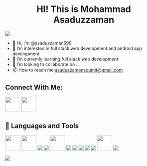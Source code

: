 <h1 style=" text-align: center">HI! This is Mohammad Asaduzzaman</h1>

![](https://komarev.com/ghpvc/?username=asaduzzaman599&color=blue)


- 👋 Hi, I’m @asaduzzaman599
- 👀 I’m interested in full stack web development and android app development
- 🌱 I’m currently learning  full stack web development
- 💞️ I’m looking to collaborate on ...
- 📫 How to reach me asaduzzamansoumit@gmail.com

## Connect With Me:
<p>
 <a href="https://www.facebook.com/asaduzzaman.soumit.5/"><img width="48px" src="https://img.icons8.com/external-justicon-flat-justicon/64/000000/external-facebook-social-media-justicon-flat-justicon.png"/></a>
 <a href="https://www.linkedin.com/in/mohammad-asaduzzaman-5512441aa/"><img width="48px" src="https://img.icons8.com/external-justicon-flat-justicon/64/000000/external-linkedin-social-media-justicon-flat-justicon.png"/></a>
</p>

## 🚀 Languages and Tools
<p>
 <img width="48px" src="https://img.icons8.com/external-tal-revivo-shadow-tal-revivo/48/000000/external-html-5-is-a-software-solution-stack-that-defines-the-properties-and-behaviors-of-web-page-logo-shadow-tal-revivo.png"/>
  <img width="48px" src="https://img.icons8.com/color/30/000000/css3.png"/>
  <img src="https://img.icons8.com/color/48/000000/bootstrap.png"/>
  <img src="https://img.icons8.com/color/48/000000/javascript--v1.png"/>
  <img width="48px" src="https://img.icons8.com/external-flat-juicy-fish/60/000000/external-debug-coding-and-development-flat-flat-juicy-fish.png"/>
  <img src="https://img.icons8.com/fluency/48/000000/figma.png"/>
  <img src="https://img.icons8.com/color/48/000000/c-plus-plus-logo.png"/>
    <img src="https://img.icons8.com/color/48/000000/java-coffee-cup-logo--v1.png"/>
  <img src="https://img.icons8.com/fluency/48/000000/android.png"/>
<img src="https://img.icons8.com/fluency/48/000000/github.png"/>
  <img width="48px" src="https://img.icons8.com/external-tal-revivo-shadow-tal-revivo/24/000000/external-netlify-a-cloud-computing-company-that-offers-hosting-and-serverless-backend-services-for-static-websites-logo-shadow-tal-revivo.png"/>
  <img src="https://img.icons8.com/color/48/000000/visual-studio-code-2019.png"/>
  

</p>


<img src="https://github-readme-stats.vercel.app/api?username=asaduzzaman599&&show_icons=true&title_color=0080ff&icon_color0080ff&text_color=151515&bg_color=e6ffff">

<!---
asaduzzaman599/asaduzzaman599 is a ✨ special ✨ repository because its `README.md` (this file) appears on your GitHub profile.
You can click the Preview link to take a look at your changes.
--->
